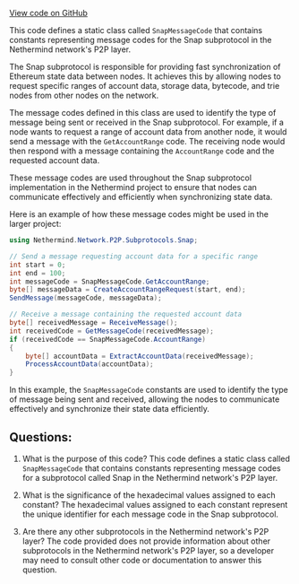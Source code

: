 [View code on GitHub](https://github.com/nethermindeth/nethermind/Nethermind.Network/P2P/Subprotocols/Snap/SnapMessageCode.cs)

This code defines a static class called `SnapMessageCode` that contains constants representing message codes for the Snap subprotocol in the Nethermind network's P2P layer. 

The Snap subprotocol is responsible for providing fast synchronization of Ethereum state data between nodes. It achieves this by allowing nodes to request specific ranges of account data, storage data, bytecode, and trie nodes from other nodes on the network. 

The message codes defined in this class are used to identify the type of message being sent or received in the Snap subprotocol. For example, if a node wants to request a range of account data from another node, it would send a message with the `GetAccountRange` code. The receiving node would then respond with a message containing the `AccountRange` code and the requested account data. 

These message codes are used throughout the Snap subprotocol implementation in the Nethermind project to ensure that nodes can communicate effectively and efficiently when synchronizing state data. 

Here is an example of how these message codes might be used in the larger project:

```csharp
using Nethermind.Network.P2P.Subprotocols.Snap;

// Send a message requesting account data for a specific range
int start = 0;
int end = 100;
int messageCode = SnapMessageCode.GetAccountRange;
byte[] messageData = CreateAccountRangeRequest(start, end);
SendMessage(messageCode, messageData);

// Receive a message containing the requested account data
byte[] receivedMessage = ReceiveMessage();
int receivedCode = GetMessageCode(receivedMessage);
if (receivedCode == SnapMessageCode.AccountRange)
{
    byte[] accountData = ExtractAccountData(receivedMessage);
    ProcessAccountData(accountData);
}
```

In this example, the `SnapMessageCode` constants are used to identify the type of message being sent and received, allowing the nodes to communicate effectively and synchronize their state data efficiently.
## Questions: 
 1. What is the purpose of this code?
   This code defines a static class called `SnapMessageCode` that contains constants representing message codes for a subprotocol called Snap in the Nethermind network's P2P layer.

2. What is the significance of the hexadecimal values assigned to each constant?
   The hexadecimal values assigned to each constant represent the unique identifier for each message code in the Snap subprotocol.

3. Are there any other subprotocols in the Nethermind network's P2P layer?
   The code provided does not provide information about other subprotocols in the Nethermind network's P2P layer, so a developer may need to consult other code or documentation to answer this question.